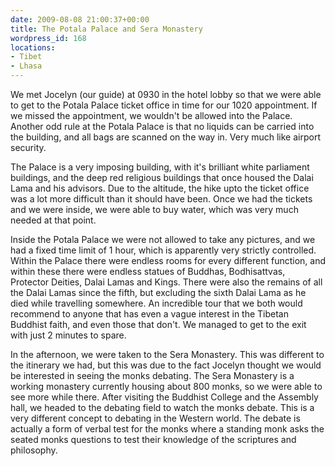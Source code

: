 ```yaml
---
date: 2009-08-08 21:00:37+00:00
title: The Potala Palace and Sera Monastery
wordpress_id: 168
locations:
- Tibet
- Lhasa
---
```


We met Jocelyn (our guide) at 0930 in the hotel lobby so that we were able to get to the Potala Palace ticket office in time for our 1020 appointment. If we missed the appointment, we wouldn't be allowed into the Palace. Another odd rule at the Potala Palace is that no liquids can be carried into the building, and all bags are scanned on the way in. Very much like airport security.

The Palace is a very imposing building, with it's brilliant white parliament buildings, and the deep red religious buildings that once housed the Dalai Lama and his advisors. Due to the altitude, the hike upto the ticket office was a lot more difficult than it should have been. Once we had the tickets and we were inside, we were able to buy water, which was very much needed at that point.



Inside the Potala Palace we were not allowed to take any pictures, and we had a fixed time limit of 1 hour, which is apparently very strictly controlled. Within the Palace there were endless rooms for every different function, and within these there were endless statues of Buddhas, Bodhisattvas, Protector Deities, Dalai Lamas and Kings. There were also the remains of all the Dalai Lamas since the fifth, but excluding the sixth Dalai Lama as he died while travelling somewhere. An incredible tour that we both would recommend to anyone that has even a vague interest in the Tibetan Buddhist faith, and even those that don't. We managed to get to the exit with just 2 minutes to spare.

In the afternoon, we were taken to the Sera Monastery. This was different to the itinerary we had, but this was due to the fact Jocelyn thought we would be interested in seeing the monks debating. The Sera Monastery is a working monastery currently housing about 800 monks, so we were able to see more while there. After visiting the Buddhist College and the Assembly hall, we headed to the debating field to watch the monks debate. This is a very different concept to debating in the Western world. The debate is actually a form of verbal test for the monks where a standing monk asks the seated monks questions to test their knowledge of the scriptures and philosophy.




